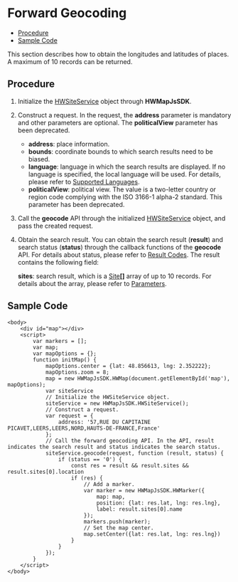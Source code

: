 # Forward Geocoding<a name="EN-US_TOPIC_0000001145843429"></a>

-   [Procedure](#section8420822175014)
-   [Sample Code](#section48971631185010)

This section describes how to obtain the longitudes and latitudes of places. A maximum of 10 records can be returned. 

## Procedure<a name="section8420822175014"></a>

1.  Initialize the  [HWSiteService](en-us_topic_0000001098843524.md)  object through  **HWMapJsSDK**.
2.  Construct a request. In the request, the  **address**  parameter is mandatory and other parameters are optional. The  **politicalView**  parameter has been deprecated.
    -   **address**: place information.
    -   **bounds**: coordinate bounds to which search results need to be biased.
    -   **language**: language in which the search results are displayed. If no language is specified, the local language will be used. For details, please refer to  [Supported Languages](en-us_topic_0000001050162856.md).
    -   **politicalView**: political view. The value is a two-letter country or region code complying with the ISO 3166-1 alpha-2 standard. This parameter has been deprecated.

3.  Call the  **geocode**  API through the initialized  [HWSiteService](en-us_topic_0000001098843524.md)  object, and pass the created request. 
4.  Obtain the search result. You can obtain the search result \(**result**\) and search status \(**status**\) through the callback functions of the  **geocode**  API. For details about status, please refer to  [Result Codes](en-us_topic_0000001099163496.md). The result contains the following field:

    **sites**: search result, which is a  [Site](en-us_topic_0000001145523549.md#sea6a597b34a74d6aa464f0ce92e35c48)**\[\]**  array of up to 10 records. For details about the array, please refer to  [Parameters](en-us_topic_0000001145523549.md).


## Sample Code<a name="section48971631185010"></a>

```
<body>
    <div id="map"></div>
    <script>
        var markers = [];
        var map;
        var mapOptions = {};
        function initMap() {
            mapOptions.center = {lat: 48.856613, lng: 2.352222};
            mapOptions.zoom = 8;
            map = new HWMapJsSDK.HWMap(document.getElementById('map'), mapOptions);
            var siteService
            // Initialize the HWSiteService object.
            siteService = new HWMapJsSDK.HWSiteService();
            // Construct a request.
            var request = {
                address: '57,RUE DU CAPITAINE PICAVET,LEERS,LEERS,NORD,HAUTS-DE-FRANCE,France'
            };
            // Call the forward geocoding API. In the API, result indicates the search result and status indicates the search status. 
            siteService.geocode(request, function (result, status) {
                if (status == '0') {
                    const res = result && result.sites && result.sites[0].location
                    if (res) {
                        // Add a marker.
                        var marker = new HWMapJsSDK.HWMarker({
                            map: map,
                            position: {lat: res.lat, lng: res.lng},
                            label: result.sites[0].name
                        });
                        markers.push(marker);
                        // Set the map center.
                        map.setCenter({lat: res.lat, lng: res.lng})
                    }
                }
            });
        }
    </script>
</body>
```

